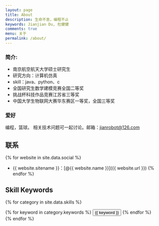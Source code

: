 ```yaml
---
layout: page
title: About
description: 生命不息，编程不止
keywords: Jianjian Du, 杜健健
comments: true
menu: 关于
permalink: /about/
---
```


### 简介:

- 南京航空航天大学硕士研究生
- 研究方向：计算机仿真
- skill：java、python、c
- 全国研究生数学建模竞赛全国二等奖
- 挑战杯科技作品竞赛江苏省三等奖
- 中国大学生物联网大赛华东赛区一等奖，全国三等奖



### 爱好

编程，篮球。
相关技术问题可一起讨论。邮箱：jianrobot@126.com



## 联系

{% for website in site.data.social %}
* {{ website.sitename }}：[@{{ website.name }}]({{ website.url }})
{% endfor %}


## Skill Keywords

{% for category in site.data.skills %}
<div class="btn-inline">
{% for keyword in category.keywords %}
<button class="btn btn-outline" type="button">{{ keyword }}</button>
{% endfor %}
</div>
{% endfor %}
